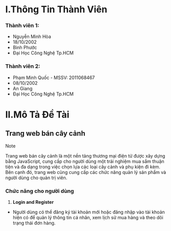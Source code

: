# I.Thông Tin Thành Viên
### Thành viên 1:
* Nguyễn Minh Hòa
* 18/10/2002
* Bình Phước
* Đại Học Công Nghệ Tp.HCM
### Thành viên 2:
* Phạm Minh Quốc - MSSV: 2011068467
* 08/10/2002
* An Giang
* Đại Học Công Nghệ Tp.HCM
# II.Mô Tả Đề Tài
## Trang web bán cây cảnh
> [!NOTE]
> Trang web bán cây cảnh là một nền tảng thương mại điện tử được xây dựng bằng JavaScript, cung cấp cho người dùng một trải nghiệm mua sắm thuận tiện và đa dạng trong việc chọn lựa các loại cây cảnh và phụ kiện đi kèm. Bên cạnh đó, trang web cũng cung cấp các chức năng quản lý sản phẩm và người dùng cho quản trị viên.
### Chức năng cho người dùng
1. **Login and Register**
* Người dùng có thể đăng ký tài khoản mới hoặc đăng nhập vào tài khoản hiện có để quản lý thông tin cá nhân, xem lịch sử mua hàng và theo dõi trạng thái đơn hàng.